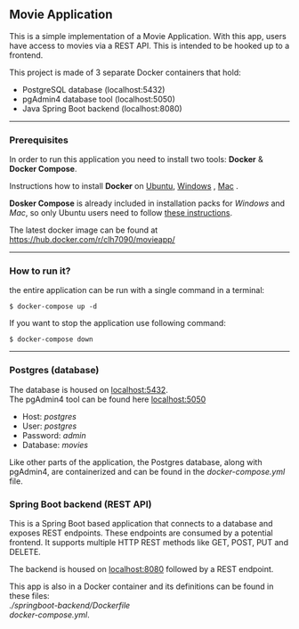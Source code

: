 ## Movie Application

This is a simple implementation of a Movie Application.
With this app, users have access to movies via a REST API.
This is intended to be hooked up to a frontend.

This project is made of 3 separate Docker containers that hold:

- PostgreSQL database (localhost:5432)
- pgAdmin4 database tool (localhost:5050)
- Java Spring Boot backend (localhost:8080)
---

### Prerequisites

In order to run this application you need to install two tools: **Docker** & **Docker Compose**.

Instructions how to install **Docker** on [Ubuntu](https://docs.docker.com/install/linux/docker-ce/ubuntu/), [Windows](https://docs.docker.com/docker-for-windows/install/) , [Mac](https://docs.docker.com/docker-for-mac/install/) .

**Dosker Compose** is already included in installation packs for *Windows* and *Mac*, so only Ubuntu users need to follow [these instructions](https://docs.docker.com/compose/install/).

The latest docker image can be found at https://hub.docker.com/r/clh7090/movieapp/

---

### How to run it?

the entire application can be run with a single command in a terminal:

```
$ docker-compose up -d
```

If you want to stop the application use following command:

```
$ docker-compose down
```
---

### Postgres (database)
The database is housed on [localhost:5432](http://localhost:5432). <br>
The pgAdmin4 tool can be found here [localhost:5050](http://localhost:5050)
- Host: *postgres*
- User: *postgres*
- Password: *admin*
- Database: *movies*

Like other parts of the application, the Postgres database, along with pgAdmin4, are containerized and 
can be found in the *docker-compose.yml* file.

### Spring Boot backend (REST API)

This is a Spring Boot based application that connects to a
database and exposes REST endpoints. These endpoints are consumed by a
potential frontend. It supports multiple HTTP REST methods like GET, POST, PUT and
DELETE.

The backend is housed on [localhost:8080](http://localhost:8080) followed by a REST endpoint. <br>

This app is also in a Docker container and its definitions can be found
in these files: <br> 
*./springboot-backend/Dockerfile* <br>
*docker-compose.yml*. 
